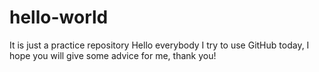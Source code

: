 # hello-world
It is just a practice repository
Hello everybody
I try to use GitHub today, I hope you will give some advice for me, thank you!
